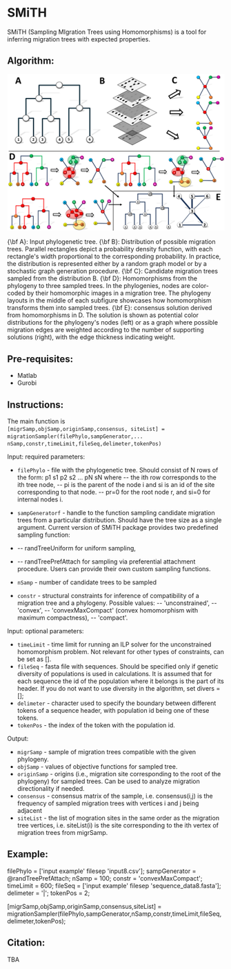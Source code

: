 # SMiTH
SMiTH (Sampling MIgration Trees using Homomorphisms) is a tool for inferring migration trees with expected properties.

## Algorithm:
![alt text](/images/flow.png)

{\bf A}: Input phylogenetic tree. {\bf B}: Distribution of possible migration trees. Parallel rectangles depict a probability density function, with each rectangle's width proportional to the corresponding probability. In practice, the distribution is represented either by a random graph model or by a stochastic graph generation procedure. {\bf C}: Candidate migration trees sampled from the distribution B. {\bf D}: Homomorphisms from the phylogeny to three sampled trees. In the phylogenies, nodes are color-coded by their homomorphic images in a migration tree. The phylogeny layouts in the middle of each subfigure showcases how homomorphism transforms them into sampled trees.  {\bf E}: consensus solution derived from homomorphisms in D. The solution is shown as potential color distributions for the phylogeny's nodes (left) or as a graph where possible migration edges are weighted according to the number of supporting solutions (right), with the edge thickness indicating weight.


## Pre-requisites:
   - Matlab
   - Gurobi

## Instructions:

The main function is  
``[migrSamp,objSamp,originSamp,consensus, siteList] = migrationSampler(filePhylo,sampGenerator,...
    nSamp,constr,timeLimit,fileSeq,delimeter,tokenPos)``

Input: required parameters:
- ``filePhylo`` -      file with the phylogenetic tree. Should consist of N rows of the form:
p1 s1
p2 s2
...
pN sN
where
 -- the ith row corresponds to the ith tree node,
 -- pi is the parent of the node i and si is an id of the site corresponding to that node.
 -- pr=0 for the root node r, and si=0 for internal nodes i.

- ``sampGeneratorf`` -  handle to the function sampling candidate migration trees from a particular distribution. Should have the tree size as a single argument. Current version of SMiTH package provides two predefined sampling function:
- -- randTreeUniform for uniform sampling, 
- -- randTreePrefAttach for sampling via preferential attachment procedure.
  Users can provide their own custom sampling functions.
  
- ``nSamp`` -          number of candidate trees to be sampled
- ``constr`` -         structural constraints for inference of compatibility of a migration tree and a phylogeny.
  Possible values:
  -- 'unconstrained',
  -- 'convex',
  -- 'convexMaxCompact' (convex homomorphism with maximum compactness),
  -- 'compact'.

Input: optional parameters:  
- ``timeLimit`` -      time limit for running an ILP solver for the unconstrained homomorphism problem. Not relevant for other types of constraints, can be set as [].
- ``fileSeq`` -       fasta file with sequences. Should be specified only if genetic diversity of populations is used in calculations. It is assumed that for each sequence the id of the population where it belongs is the part of its header. If you do not want to use diversity in the algorithm, set divers = [];
- ``delimeter`` -     character used to specify the boundary between different tokens of a sequence header, with population id being one of these tokens.
- ``tokenPos`` -      the index of the token with the population id.

Output:  
 - ``migrSamp`` -      sample of migration trees compatible with the given phylogeny.
 - ``objSamp`` -       values of objective functions for sampled tree. 
 - ``originSamp`` -    origins (i.e., migration site corresponding to the root of the phylogeny) for sampled trees. Can be used to analyze migration directionality if needed.
 - ``consensus`` -     consensus matrix of the sample, i.e. consensus(i,j) is the frequency of sampled migration trees with vertices i and j being adjacent
 - ``siteList`` -      the list of mogration sites in the same order as the migration tree vertices, i.e. siteList(i) is the site corresponding to the ith vertex of migration trees from migrSamp.

## Example: 
filePhylo = ['input example' filesep 'input8.csv'];
sampGenerator = @randTreePrefAttach;
nSamp = 100;
constr = 'convexMaxCompact'; 
timeLimit = 600;
fileSeq = ['input example' filesep 'sequence_data8.fasta'];
delimeter = '|';
tokenPos = 2;

[migrSamp,objSamp,originSamp,consensus,siteList] = migrationSampler(filePhylo,sampGenerator,nSamp,constr,timeLimit,fileSeq,delimeter,tokenPos);


## Citation:
TBA
